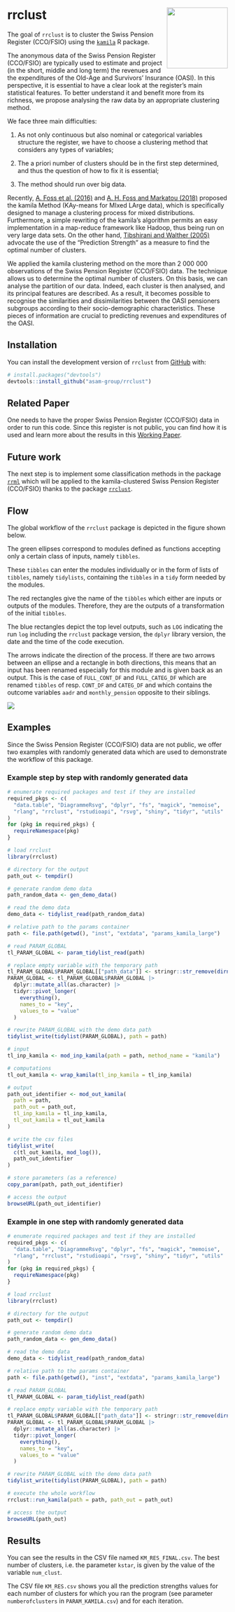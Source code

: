 
<!-- README.md is generated from README.Rmd. Please edit that file -->

# rrclust <img src="man/figures/logo.png" align="right" height="139" />

<!-- badges: start -->
<!-- badges: end -->

The goal of `rrclust` is to cluster the Swiss Pension Register
(CCO/FSIO) using the [`kamila`](https://github.com/ahfoss/kamila) R
package.

The anonymous data of the Swiss Pension Register (CCO/FSIO) are
typically used to estimate and project (in the short, middle and long
term) the revenues and the expenditures of the Old-Age and Survivors’
Insurance (OASI). In this perspective, it is essential to have a clear
look at the register’s main statistical features. To better understand
it and benefit more from its richness, we propose analysing the raw data
by an appropriate clustering method.

We face three main difficulties:

1)  As not only continuous but also nominal or categorical variables
    structure the register, we have to choose a clustering method that
    considers any types of variables;

2)  The a priori number of clusters should be in the first step
    determined, and thus the question of how to fix it is essential;

3)  The method should run over big data.

Recently, [A. Foss et
al. (2016)](https://doi.org/10.1007/s10994-016-5575-7) and [A. H. Foss
and Markatou (2018)](https://doi.org/10.18637/jss.v083.i13) proposed the
kamila Method (KAy-means for MIxed LArge data), which is specifically
designed to manage a clustering process for mixed distributions.
Furthermore, a simple rewriting of the kamila’s algorithm permits an
easy implementation in a map-reduce framework like Hadoop, thus being
run on very large data sets. On the other hand, [Tibshirani and Walther
(2005)](https://www.jstor.org/stable/27594130) advocate the use of the
“Prediction Strength” as a measure to find the optimal number of
clusters.

We applied the kamila clustering method on the more than 2 000 000
observations of the Swiss Pension Register (CCO/FSIO) data. The
technique allows us to determine the optimal number of clusters. On this
basis, we can analyse the partition of our data. Indeed, each cluster is
then analysed, and its principal features are described. As a result, it
becomes possible to recognise the similarities and dissimilarities
between the OASI pensioners subgroups according to their
socio-demographic characteristics. These pieces of information are
crucial to predicting revenues and expenditures of the OASI.

## Installation

You can install the development version of `rrclust` from
[GitHub](https://github.com/) with:

``` r
# install.packages("devtools")
devtools::install_github("asam-group/rrclust")
```

## Related Paper

One needs to have the proper Swiss Pension Register (CCO/FSIO) data in
order to run this code. Since this register is not public, you can find
how it is used and learn more about the results in this [Working
Paper](https://folia.unifr.ch/unifr/documents/324081).

## Future work

The next step is to implement some classification methods in the package
[`rrml`](https://github.com/asam-group/rrml) which will be applied to
the kamila-clustered Swiss Pension Register (CCO/FSIO) thanks to the
package [`rrclust`](https://github.com/asam-group/rrclust).

## Flow

The global workflow of the `rrclust` package is depicted in the figure
shown below.

The green ellipses correspond to modules defined as functions accepting
only a certain class of inputs, namely `tibbles`.

These `tibbles` can enter the modules individually or in the form of
lists of `tibbles`, namely `tidylists`, containing the `tibbles` in a
`tidy` form needed by the modules.

The red rectangles give the name of the `tibbles` which either are
inputs or outputs of the modules. Therefore, they are the outputs of a
transformation of the initial `tibbles`.

The blue rectangles depict the top level outputs, such as `LOG`
indicating the run `log` including the `rrclust` package version, the
`dplyr` library version, the date and the time of the code execution.

The arrows indicate the direction of the process. If there are two
arrows between an ellipse and a rectangle in both directions, this means
that an input has been renamed especially for this module and is given
back as an output. This is the case of `FULL_CONT_DF` and
`FULL_CATEG_DF` which are renamed `tibbles` of resp. `CONT_DF` and
`CATEG_DF` and which contains the outcome variables `aadr` and
`monthly_pension` opposite to their siblings.

<img src="man/figures/rrclust_flow.png" align="center"/>

## Examples

Since the Swiss Pension Register (CCO/FSIO) data are not public, we
offer two examples with randomly generated data which are used to
demonstrate the workflow of this package.

### Example step by step with randomly generated data

``` r
# enumerate required packages and test if they are installed
required_pkgs <- c(
  "data.table", "DiagrammeRsvg", "dplyr", "fs", "magick", "memoise",
  "rlang", "rrclust", "rstudioapi", "rsvg", "shiny", "tidyr", "utils"
)
for (pkg in required_pkgs) {
  requireNamespace(pkg)
}

# load rrclust
library(rrclust)

# directory for the output
path_out <- tempdir()

# generate random demo data
path_random_data <- gen_demo_data()

# read the demo data
demo_data <- tidylist_read(path_random_data)

# relative path to the params container
path <- file.path(getwd(), "inst", "extdata", "params_kamila_large")

# read PARAM_GLOBAL
tl_PARAM_GLOBAL <- param_tidylist_read(path)

# replace empty variable with the temporary path
tl_PARAM_GLOBAL$PARAM_GLOBAL[["path_data"]] <- stringr::str_remove(dirname(path_random_data), "/all")
PARAM_GLOBAL <- tl_PARAM_GLOBAL$PARAM_GLOBAL |>
  dplyr::mutate_all(as.character) |>
  tidyr::pivot_longer(
    everything(),
    names_to = "key",
    values_to = "value"
  )

# rewrite PARAM_GLOBAL with the demo data path
tidylist_write(tidylist(PARAM_GLOBAL), path = path)

# input
tl_inp_kamila <- mod_inp_kamila(path = path, method_name = "kamila")

# computations
tl_out_kamila <- wrap_kamila(tl_inp_kamila = tl_inp_kamila)

# output
path_out_identifier <- mod_out_kamila(
  path = path,
  path_out = path_out,
  tl_inp_kamila = tl_inp_kamila,
  tl_out_kamila = tl_out_kamila
)

# write the csv files
tidylist_write(
  c(tl_out_kamila, mod_log()),
  path_out_identifier
)

# store parameters (as a reference)
copy_param(path, path_out_identifier)

# access the output
browseURL(path_out_identifier)
```

### Example in one step with randomly generated data

``` r
# enumerate required packages and test if they are installed
required_pkgs <- c(
  "data.table", "DiagrammeRsvg", "dplyr", "fs", "magick", "memoise",
  "rlang", "rrclust", "rstudioapi", "rsvg", "shiny", "tidyr", "utils"
)
for (pkg in required_pkgs) {
  requireNamespace(pkg)
}

# load rrclust
library(rrclust)

# directory for the output
path_out <- tempdir()

# generate random demo data
path_random_data <- gen_demo_data()

# read the demo data
demo_data <- tidylist_read(path_random_data)

# relative path to the params container
path <- file.path(getwd(), "inst", "extdata", "params_kamila_large")

# read PARAM_GLOBAL
tl_PARAM_GLOBAL <- param_tidylist_read(path)

# replace empty variable with the temporary path
tl_PARAM_GLOBAL$PARAM_GLOBAL[["path_data"]] <- stringr::str_remove(dirname(path_random_data), "/all")
PARAM_GLOBAL <- tl_PARAM_GLOBAL$PARAM_GLOBAL |>
  dplyr::mutate_all(as.character) |>
  tidyr::pivot_longer(
    everything(),
    names_to = "key",
    values_to = "value"
  )

# rewrite PARAM_GLOBAL with the demo data path
tidylist_write(tidylist(PARAM_GLOBAL), path = path)

# execute the whole workflow
rrclust::run_kamila(path = path, path_out = path_out)

# access the output
browseURL(path_out)
```

## Results

You can see the results in the CSV file named `KM_RES_FINAL.csv`. The
best number of clusters, i.e. the parameter `kstar`, is given by the
value of the variable `num_clust`.

The CSV file `KM_RES.csv` shows you all the prediction strengths values
for each number of clusters for which you ran the program (see parameter
`numberofclusters` in `PARAM_KAMILA.csv`) and for each iteration.
